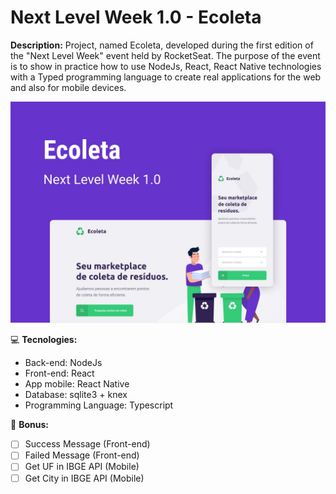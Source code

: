 # Next Level Week 1.0 - Ecoleta

**Description:**
Project, named Ecoleta, developed during the first edition of the "Next Level Week" event held by RocketSeat. The purpose of the event is to show in practice how to use NodeJs, React, React Native technologies with a Typed programming language to create real applications for the web and also for mobile devices.

![](./Ecoleta.jpeg)

:computer: **Tecnologies:**
  * Back-end: NodeJs
  * Front-end: React
  * App mobile: React Native
  * Database: sqlite3 + knex
  * Programming Language: Typescript

:pushpin: **Bonus:**
  - [ ] Success Message (Front-end)
  - [ ] Failed Message (Front-end)
  - [ ] Get UF in IBGE API (Mobile)
  - [ ] Get City in IBGE API (Mobile)
